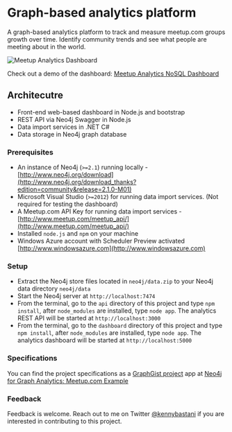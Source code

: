 # Graph-based analytics platform

A graph-based analytics platform to track and measure meetup.com groups growth over time. Identify community trends and see what people are meeting about in the world. 

![Meetup Analytics Dashboard](https://raw.githubusercontent.com/kbastani/meetup-analytics/master/docs/images/Meetup%20Analytics%20Dashboard%20-%20Screen.png)

Check out a demo of the dashboard: [Meetup Analytics NoSQL Dashboard](http://meetup-analytics-dashboard.herokuapp.com/)

## Architecutre

* Front-end web-based dashboard in Node.js and bootstrap
* REST API via Neo4j Swagger in Node.js
* Data import services in .NET C#
* Data storage in Neo4j graph database

### Prerequisites

* An instance of Neo4j (`>=2.1`) running locally - [http://www.neo4j.org/download](http://www.neo4j.org/download_thanks?edition=community&release=2.1.0-M01)
* Microsoft Visual Studio (`>=2012`) for running data import services. (Not required for testing the dashboard)
* A Meetup.com API Key for running data import services - [http://www.meetup.com/meetup_api/](http://www.meetup.com/meetup_api/)
* Installed `node.js` and `npm` on your machine
* Windows Azure account with Scheduler Preview activated [http://www.windowsazure.com](http://www.windowsazure.com)

### Setup

* Extract the Neo4j store files located in `neo4j/data.zip` to your Neo4j data directory `neo4j/data`
* Start the Neo4j server at `http://localhost:7474`
* From the terminal, go to the `api` directory of this project and type `npm install`, after `node_modules` are installed, type `node app`. The analytics REST API will be started at `http://localhost:3000`
* From the terminal, go to the `dashboard` directory of this project and type `npm install`, after `node_modules` are installed, type `node app`. The analytics dashboard will be started at `http://localhost:5000`

### Specifications

You can find the project specifications as a [GraphGist project](http://gist.neo4j.org) app at [Neo4j for Graph Analytics: Meetup.com Example](http://gist.neo4j.org/?e2e0e4469917729765fe)

### Feedback

Feedback is welcome. Reach out to me on Twitter [@kennybastani](http://www.twitter.com/kennybastani) if you are interested in contributing to this project. 

